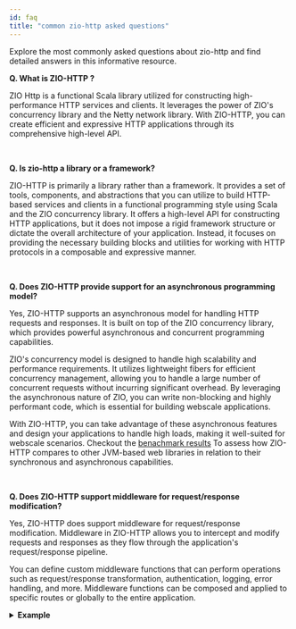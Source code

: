```yaml
---
id: faq
title: "common zio-http asked questions"
---
```


Explore the most commonly asked questions about zio-http and find detailed answers in this informative resource.

**Q. What is ZIO-HTTP ?**

ZIO Http is a functional Scala library utilized for constructing high-performance HTTP services and clients. It leverages the power of ZIO's concurrency library and the Netty network library. With ZIO-HTTP, you can create efficient and expressive HTTP applications through its comprehensive high-level API.

<br>

**Q. Is zio-http a library or a framework?**

ZIO-HTTP is primarily a library rather than a framework. It provides a set of tools, components, and abstractions that you can utilize to build HTTP-based services and clients in a functional programming style using Scala and the ZIO concurrency library. It offers a high-level API for constructing HTTP applications, but it does not impose a rigid framework structure or dictate the overall architecture of your application. Instead, it focuses on providing the necessary building blocks and utilities for working with HTTP protocols in a composable and expressive manner.

<br>

**Q. Does ZIO-HTTP provide support for an asynchronous programming model?**

Yes, ZIO-HTTP supports an asynchronous model for handling HTTP requests and responses. It is built on top of the ZIO concurrency library, which provides powerful asynchronous and concurrent programming capabilities.

ZIO's concurrency model is designed to handle high scalability and performance requirements. It utilizes lightweight fibers for efficient concurrency management, allowing you to handle a large number of concurrent requests without incurring significant overhead. By leveraging the asynchronous nature of ZIO, you can write non-blocking and highly performant code, which is essential for building webscale applications.

With ZIO-HTTP, you can take advantage of these asynchronous features and design your applications to handle high loads, making it well-suited for webscale scenarios. Checkout the [benachmark results](https://web-frameworks-benchmark.netlify.app/compare?f=zio-http)  To assess how ZIO-HTTP compares to other JVM-based web libraries in relation to their synchronous and asynchronous capabilities.

<br>

**Q. Does ZIO-HTTP support middleware for request/response modification?**

Yes, ZIO-HTTP does support middleware for request/response modification. Middleware in ZIO-HTTP allows you to intercept and modify requests and responses as they flow through the application's request/response pipeline.

You can define custom middleware functions that can perform operations such as request/response transformation, authentication, logging, error handling, and more. Middleware functions can be composed and applied to specific routes or globally to the entire application.

<details>

<summary><b>Example</b></summary>

```scala mdoc:silent:reset

// check later
```

</details>  
